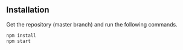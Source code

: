 ## Installation

Get the repository (master branch) and run the following commands.

```bash
npm install
npm start
```